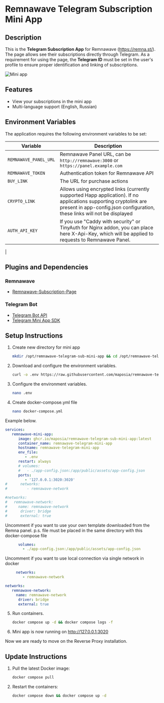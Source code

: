 # Remnawave Telegram Subscription Mini App

## Description

This is the **Telegram Subscription App** for Remnawave (https://remna.st/). 
The page allows see their subscriptions directly through Telegram. As a requirement for using the page, the **Telegram ID** must be set in the user's profile to ensure proper identification and linking of subscriptions.


![Mini app](assets/app.png)

## Features

- View your subscriptions in the mini app
- Multi-language support (English, Russian)

## Environment Variables

The application requires the following environment variables to be set:

| Variable          | Description                                                                                                                                                                                                                                                            |
|-------------------|------------------------------------------------------------------------------------------------------------------------------------------------------------------------------------------------------------------------------------------------------------------------|
| `REMNAWAVE_PANEL_URL`   | Remnawave Panel URL, can be `http://remnawave:3000` or `https://panel.example.com`                                                                                                                                                                                         |
| `REMNAWAVE_TOKEN` | Authentication token for Remnawave API                                                                                                                                                                                                                                 |
| `BUY_LINK`        | The URL for purchase actions                                                                                                                                                                                                                                           |
| `CRYPTO_LINK`     | Allows using encrypted links (currently supported Happ application). If no applications supporting cryptolink are present in app-config.json configuration, these links will not be displayed                                                                                                                                                                                             || `REDIRECT_LINK`     | Allows you to specify a **custom redirect page URL** for deep links. Useful for handling protocols like `v2box://` in Telegram Desktop (Windows). For more details and examples, see [Telegram Deep Link Redirect](https://github.com/maposia/redirect-page/tree/main) |
| `AUTH_API_KEY`        | If you use "Caddy with security" or TinyAuth for Nginx addon, you can place here X-Api-Key, which will be applied to requests to Remnawave Panel.                                                                                                                      
|

## Plugins and Dependencies

### Remnawave

- [Remnawave-Subscription-Page](https://remna.st/subscription-templating/installation)

### Telegram Bot

- [Telegram Bot API](https://core.telegram.org/bots/api)
- [Telegram Mini App SDK](https://github.com/telegram-mini-apps)

## Setup Instructions

1. Create new directory for mini app

   ```bash
   mkdir /opt/remnawave-telegram-sub-mini-app && cd /opt/remnawave-telegram-sub-mini-app
   ```

2. Download and configure the environment variables.

   ```bash
   curl -o .env https://raw.githubusercontent.com/maposia/remnawave-telegram-mini-bot/refs/heads/main/.env.example
      ```

3. Configure the environment variables.
   ```bash
   nano .env
      ```
   
4. Create docker-compose.yml file

   ```bash
   nano docker-compose.yml
      ```
Example below.

```yaml
services:
   remnawave-mini-app:
      image: ghcr.io/maposia/remnawave-telegram-sub-mini-app:latest
      container_name: remnawave-telegram-mini-app
      hostname: remnawave-telegram-mini-app
      env_file:
         - .env
      restart: always
      # volumes:
      #   - ./app-config.json:/app/public/assets/app-config.json
      ports:
         - '127.0.0.1:3020:3020'
#      networks:
#         - remnawave-network

#networks:
#   remnawave-network:
#     name: remnawave-network
#      driver: bridge
#      external: true
```

Uncomment if you want to use your own template downloaded from the Remna panel.
p.s. file must be placed in the same directory with this docker-compose file

```yaml
      volumes:
        - ./app-config.json:/app/public/assets/app-config.json
```

Uncomment if you want to use local connection via single network in docker

```yaml
     networks:
        - remnawave-network

networks:
   remnawave-network:
     name: remnawave-network
      driver: bridge
      external: true
```

5. Run containers.
   ```bash
   docker compose up -d && docker compose logs -f
   ```
6. Mini app is now running on http://127.0.0.1:3020

Now we are ready to move on the Reverse Proxy installation.

## Update Instructions

1. Pull the latest Docker image:

   ```bash
   docker compose pull
   ```

2. Restart the containers:
   ```bash
   docker compose down && docker compose up -d
   ```
